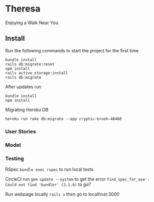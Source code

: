 # Theresa

Enjoying a Walk Near You.

## Install

Run the following commands to start the project for the first time
```
bundle install
rails db:migrate:reset
npm install
rails active_storage:install
rails db:migrate
```

After updates run
```
bundle install
npm install
```

Migrating Heroku DB
```
heroku run rake db:migrate --app cryptic-brook-48460
```


### User Stories

### Model

### Testing
RSpec
`bundle exec rspec` to run local tests

CircleCI
run `gem update --system` to get the error 
`find_spec_for_exe': Could not find 'bundler' (2.1.4)` to go?

Run webpage locally
`rails s` then go to localhost:3000
